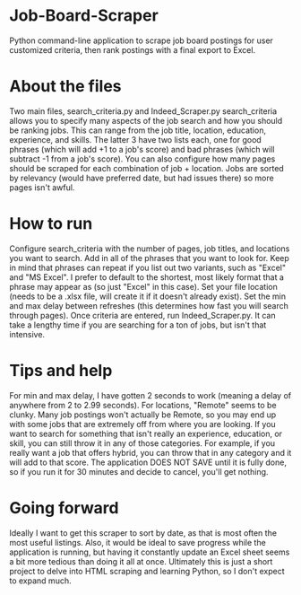 # Job-Board-Scraper
 Python command-line application to scrape job board postings for user customized criteria, then rank postings with a final export to Excel.

# About the files
Two main files, search_criteria.py and Indeed_Scraper.py
search_criteria allows you to specify many aspects of the job search and how you should be ranking jobs. This can range from the job title, location, education, experience, and skills. The latter 3 have two lists each, one for good phrases (which will add +1 to a job's score) and bad phrases (which will subtract -1 from a job's score). You can also configure how many pages should be scraped for each combination of job + location. Jobs are sorted by relevancy (would have preferred date, but had issues there) so more pages isn't awful.

# How to run
Configure search_criteria with the number of pages, job titles, and locations you want to search. Add in all of the phrases that you want to look for. Keep in mind that phrases can repeat if you list out two variants, such as "Excel" and "MS Excel". I prefer to default to the shortest, most likely format that a phrase may appear as (so just "Excel" in this case). Set your file location (needs to be a .xlsx file, will create it if it doesn't already exist). Set the min and max delay between refreshes (this determines how fast you will search through pages).
Once criteria are entered, run Indeed_Scraper.py. It can take a lengthy time if you are searching for a ton of jobs, but isn't that intensive. 

# Tips and help
For min and max delay, I have gotten 2 seconds to work (meaning a delay of anywhere from 2 to 2.99 seconds). 
For locations, "Remote" seems to be clunky. Many job postings won't actually be Remote, so you may end up with some jobs that are extremely off from where you are looking.
If you want to search for something that isn't really an experience, education, or skill, you can still throw it in any of those categories. For example, if you really want a job that offers hybrid, you can throw that in any category and it will add to that score. 
The application DOES NOT SAVE until it is fully done, so if you run it for 30 minutes and decide to cancel, you'll get nothing.

# Going forward
Ideally I want to get this scraper to sort by date, as that is most often the most useful listings. Also, it would be ideal to save progress while the application is running, but having it constantly update an Excel sheet seems a bit more tedious than doing it all at once. Ultimately this is just a short project to delve into HTML scraping and learning Python, so I don't expect to expand much.
